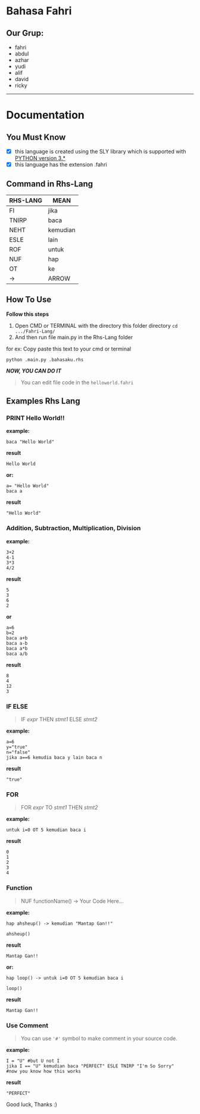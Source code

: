 # Bahasa Fahri

## Our Grup:
- fahri
- abdul
- azhar
- yudi
- alif
- david
- ricky

---

# Documentation

## You Must Know

- [x] this language is created using the SLY library which is supported with [PYTHON version 3.*](https://www.python.org/ "Python")
- [x] this language has the extension .fahri

## Command in Rhs-Lang

| RHS-LANG |  MEAN  |
| -------- |  ----  |
| FI       |  jika    |
| TNIRP    |  baca |
| NEHT     |  kemudian  |
| ESLE     |  lain  |
| ROF      |  untuk   |
| NUF      |   hap  |
| OT       |  ke    |
| ->       |  ARROW |


## How To Use 

**Follow this steps**
1. Open CMD or TERMINAL with the directory this folder directory `cd .../Fahri-Lang/`
2. And then run file main.py in the Rhs-Lang folder

for ex:
Copy paste this text to your cmd or terminal
```
python .main.py .bahasaku.rhs
```

**_NOW, YOU CAN DO IT_**

> You can edit file code in the `helloworld.fahri`

## Examples Rhs Lang

### PRINT Hello World!!

**example:**
```
baca "Hello World" 
```

**result**
```
Hello World
```

**or:**
```
a= "Hello World"
baca a 
```

**result**
```
"Hello World"
```

### Addition, Subtraction, Multiplication, Division


**example:**
```
3+2
4-1
3*3
4/2
```

**result**
```
5
3
6
2
```

**or**
```
a=6
b=2
baca a+b
baca a-b
baca a*b
baca a/b
```

**result**
```
8
4
12
3
```

### IF ELSE 

> IF _expr_ THEN _stmt1_ ELSE _stmt2_

**example:**
```
a=6
y="true"
n="false"
jika a==6 kemudia baca y lain baca n
```

**result**
```
"true"
```

### FOR

> FOR _expr_ TO _stmt1_ THEN _stmt2_

**example:**
```
untuk i=0 OT 5 kemudian baca i
```

**result**
```
0
1
2
3
4
```

### Function

> NUF functionName() -> Your Code Here...

**example:**
```
hap ahsheup() -> kemudian "Mantap Gan!!"

ahsheup()
```

**result**
```
Mantap Gan!!
```

**or:**
```
hap loop() -> untuk i=0 OT 5 kemudian baca i

loop()
```

**result**
```
Mantap Gan!!
```

### Use Comment

> You can use `'#'` symbol to make comment in your source code.

**example:**
```
I = "U" #but U not I
jika I == "U" kemudian baca "PERFECT" ESLE TNIRP "I'm So Sorry"
#now you know how this works
```

**result**
```
"PERFECT"
```

Good luck, Thanks :)

